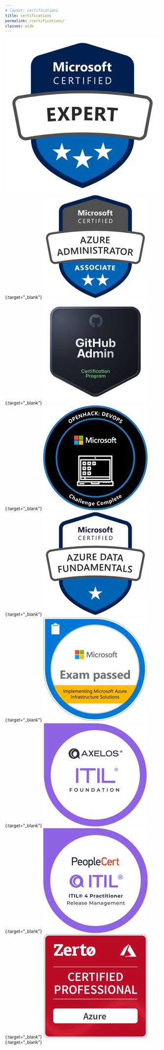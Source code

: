```yaml
---
# layout: certifications
title: certifications
permalink: /certifications/
classes: wide
---
```




[![image-large](assets/img/certifications/azure-devops-expert.svg)](https://learn.microsoft.com/api/credentials/share/en-us/TakisKapasakalidis-7137/D513448A0305C0F?sharingId=FD232711C049BAC){:target="_blank"}
[![image-large](assets/img/certifications/azure-admin.png)](https://learn.microsoft.com/api/credentials/share/en-us/TakisKapasakalidis-7137/7A04EE44851187C2?sharingId=FD232711C049BAC){:target="_blank"}
[![image-large](assets/img/certifications/github-admin.png)](https://www.credly.com/badges/fafb2056-2127-4e67-94ab-b71eb02997c4/public_url){:target="_blank"}
[![image-large](assets/img/certifications/azure-devops.png)](https://www.credly.com/badges/5444df77-56f8-4f35-8bd2-6cfcdc603b3c/public_url){:target="_blank"}
[![image-large](assets/img/certifications/azure-data-fundamentals.png)](https://www.credly.com/badges/20b5f516-4d20-45e4-a10c-3e7f00d38860/public_url){:target="_blank"}
[![image-large](assets/img/certifications/azure-implementing-solutions.png)](https://www.credly.com/badges/fa7f68c2-c297-4b7c-857c-2af19de3d2ab/public_url){:target="_blank"}
[![image-large](assets/img/certifications/itil-foundations.png)]({{site.url}}{{site.baseurl}}/assets/img/certifications/itil-cert.jpg){:target="_blank"}
[![image-large](assets/img/certifications/itil-release-management.png)]({{site.url}}{{site.baseurl}}/assets/img/certifications/itil-cert.jpg){:target="_blank"}
[![image-large](assets/img/certifications/zerto.png)](zerto-cert){:target="_blank"}